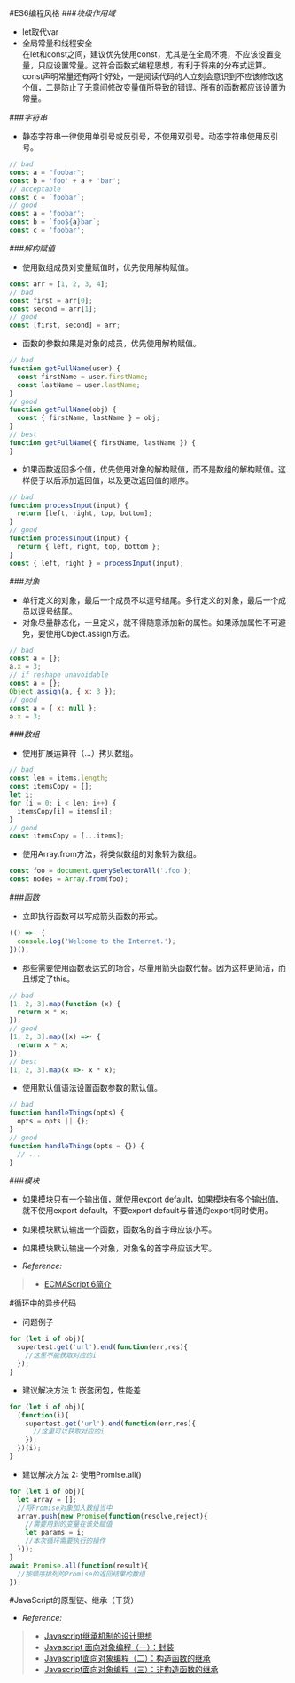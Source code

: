 #ES6编程风格
###*块级作用域*
- let取代var
- 全局常量和线程安全  
在let和const之间，建议优先使用const，尤其是在全局环境，不应该设置变量，只应设置常量。这符合函数式编程思想，有利于将来的分布式运算。const声明常量还有两个好处，一是阅读代码的人立刻会意识到不应该修改这个值，二是防止了无意间修改变量值所导致的错误。所有的函数都应该设置为常量。

###*字符串*
- 静态字符串一律使用单引号或反引号，不使用双引号。动态字符串使用反引号。
```js
// bad
const a = "foobar";
const b = 'foo' + a + 'bar';
// acceptable
const c = `foobar`;
// good
const a = 'foobar';
const b = `foo${a}bar`;
const c = 'foobar';
```

###*解构赋值*
- 使用数组成员对变量赋值时，优先使用解构赋值。
```js
const arr = [1, 2, 3, 4];
// bad
const first = arr[0];
const second = arr[1];
// good
const [first, second] = arr;
```
- 函数的参数如果是对象的成员，优先使用解构赋值。
```js
// bad
function getFullName(user) {
  const firstName = user.firstName;
  const lastName = user.lastName;
}
// good
function getFullName(obj) {
  const { firstName, lastName } = obj;
}
// best
function getFullName({ firstName, lastName }) {
}
```
- 如果函数返回多个值，优先使用对象的解构赋值，而不是数组的解构赋值。这样便于以后添加返回值，以及更改返回值的顺序。
```js
// bad
function processInput(input) {
  return [left, right, top, bottom];
}
// good
function processInput(input) {
  return { left, right, top, bottom };
}
const { left, right } = processInput(input);
```

###*对象*
- 单行定义的对象，最后一个成员不以逗号结尾。多行定义的对象，最后一个成员以逗号结尾。
- 对象尽量静态化，一旦定义，就不得随意添加新的属性。如果添加属性不可避免，要使用Object.assign方法。
```js
// bad
const a = {};
a.x = 3;
// if reshape unavoidable
const a = {};
Object.assign(a, { x: 3 });
// good
const a = { x: null };
a.x = 3;
```

###*数组*
- 使用扩展运算符（...）拷贝数组。
```js
// bad
const len = items.length;
const itemsCopy = [];
let i;
for (i = 0; i < len; i++) {
  itemsCopy[i] = items[i];
}
// good
const itemsCopy = [...items];
```
- 使用Array.from方法，将类似数组的对象转为数组。
```js
const foo = document.querySelectorAll('.foo');
const nodes = Array.from(foo);
```

###*函数*
- 立即执行函数可以写成箭头函数的形式。
```js
(() =>- {
  console.log('Welcome to the Internet.');
})();
```
- 那些需要使用函数表达式的场合，尽量用箭头函数代替。因为这样更简洁，而且绑定了this。
```js
// bad
[1, 2, 3].map(function (x) {
  return x * x;
});
// good
[1, 2, 3].map((x) =>- {
  return x * x;
});
// best
[1, 2, 3].map(x =>- x * x);
```
- 使用默认值语法设置函数参数的默认值。
```js
// bad
function handleThings(opts) {
  opts = opts || {};
}
// good
function handleThings(opts = {}) {
  // ...
}
```

###*模块*
- 如果模块只有一个输出值，就使用export default，如果模块有多个输出值，就不使用export default，不要export default与普通的export同时使用。
- 如果模块默认输出一个函数，函数名的首字母应该小写。
- 如果模块默认输出一个对象，对象名的首字母应该大写。

- *Reference:*
>- [ECMAScript 6简介](http://es6.ruanyifeng.com/#docs/intro)

#循环中的异步代码
- 问题例子
```js
for (let i of obj){
  supertest.get('url').end(function(err,res){
    //这里不能获取对应的i
  });
}
```
- 建议解决方法 1: 嵌套闭包，性能差
```js
for (let i of obj){
  (function(i){
    supertest.get('url').end(function(err,res){
      //这里可以获取对应的i
    });
  })(i);
}
```
- 建议解决方法 2: 使用Promise.all()
```js
for (let i of obj){
  let array = [];
  //将Promise对象加入数组当中
  array.push(new Promise(function(resolve,reject){
    //需要用到的变量在该处赋值
    let params = i;
    //本次循环需要执行的操作
  }));
}
await Promise.all(function(result){
  //按顺序排列的Promise的返回结果的数组
});
```

#JavaScript的原型链、继承（干货）
- *Reference:*
>- [Javascript继承机制的设计思想](http://www.ruanyifeng.com/blog/2011/06/designing_ideas_of_inheritance_mechanism_in_javascript.html)
>- [Javascript 面向对象编程（一）：封装](http://www.ruanyifeng.com/blog/2010/05/object-oriented_javascript_encapsulation.html)
>- [Javascript面向对象编程（二）：构造函数的继承](http://www.ruanyifeng.com/blog/2010/05/object-oriented_javascript_inheritance.html)
>- [Javascript面向对象编程（三）：非构造函数的继承](http://www.ruanyifeng.com/blog/2010/05/object-oriented_javascript_inheritance_continued.html)